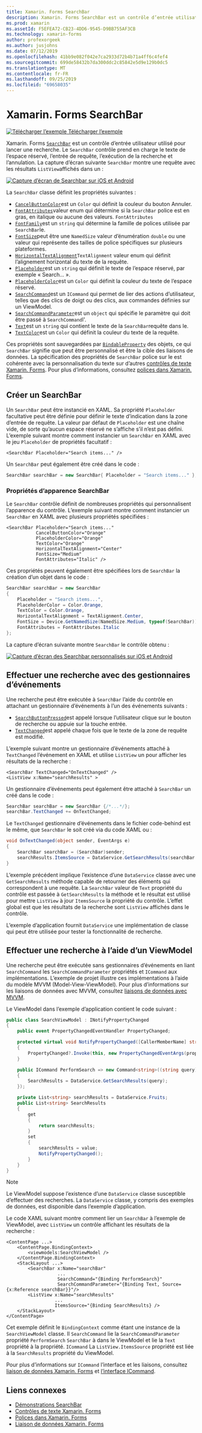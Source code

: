 ```yaml
---
title: Xamarin. Forms SearchBar
description: Xamarin. Forms SearchBar est un contrôle d’entrée utilisateur utilisé pour lancer une recherche. Le contrôle SearchBar prend en charge le texte de l’espace réservé, l’entrée de requête, l’exécution et l’annulation. Cet article explique comment utiliser un SearchBar en XAML et du code.
ms.prod: xamarin
ms.assetId: F5EFEA72-CB23-4DD6-9545-D9BB755AF3CB
ms.technology: xamarin-forms
author: profexorgeek
ms.author: jusjohns
ms.date: 07/12/2019
ms.openlocfilehash: 41bb9e082f042e7ca2933d72b4b71a4ff6c4fef4
ms.sourcegitcommit: 699de58432b7da300ddc2c85842e5d9e129b0dc5
ms.translationtype: MT
ms.contentlocale: fr-FR
ms.lasthandoff: 09/25/2019
ms.locfileid: "69658035"
---
```

# <a name="xamarinforms-searchbar"></a>Xamarin. Forms SearchBar

[![Télécharger l’exemple](~/media/shared/download.png) Télécharger l’exemple](https://docs.microsoft.com/samples/xamarin/xamarin-forms-samples/userinterface-searchbardemos/)

Xamarin. Forms [`SearchBar`](xref:Xamarin.Forms.SearchBar) est un contrôle d’entrée utilisateur utilisé pour lancer une recherche. Le `SearchBar` contrôle prend en charge le texte de l’espace réservé, l’entrée de requête, l’exécution de la recherche et l’annulation. La capture d’écran suivante `SearchBar` montre une requête avec les résultats `ListView`affichés dans un :

[![Capture d’écran de Searchbar sur iOS et Android](searchbar-images/device-searchbars-cropped.png "Searchbar sur iOS et Android")](searchbar-images/device-searchbars.png#lightbox "SearchBar sur iOS et Android")

La `SearchBar` classe définit les propriétés suivantes :

* [`CancelButtonColor`](xref:Xamarin.Forms.SearchBar.CancelButtonColor)est un `Color` qui définit la couleur du bouton Annuler.
* [`FontAttributes`](xref:Xamarin.Forms.SearchBar.FontAttributes)valeur enum qui détermine si la `SearchBar` police est en gras, en italique ou aucune des valeurs. `FontAttributes`
* [`FontFamily`](xref:Xamarin.Forms.SearchBar.FontFamily)est un `string` qui détermine la famille de polices utilisée par `SearchBar`le.
* [`FontSize`](xref:Xamarin.Forms.SearchBar.FontSize)peut être une `NamedSize` valeur d’énumération `double` ou une valeur qui représente des tailles de police spécifiques sur plusieurs plateformes.
* [`HorizontalTextAlignment`](xref:Xamarin.Forms.SearchBar.HorizontalTextAlignment)`TextAlignment` valeur enum qui définit l’alignement horizontal du texte de la requête.
* [`Placeholder`](xref:Xamarin.Forms.SearchBar.Placeholder)est un `string` qui définit le texte de l’espace réservé, par exemple « Search... ».
* [`PlaceholderColor`](xref:Xamarin.Forms.SearchBar.PlaceholderColor)est un `Color` qui définit la couleur du texte de l’espace réservé.
* [`SearchCommand`](xref:Xamarin.Forms.SearchBar.SearchCommand)est un `ICommand` qui permet de lier des actions d’utilisateur, telles que des clics de doigt ou des clics, aux commandes définies sur un ViewModel.
* [`SearchCommandParameter`](xref:Xamarin.Forms.SearchBar.SearchCommandParameter)est un `object` qui spécifie le paramètre qui doit être passé à `SearchCommand`l'.
* [`Text`](xref:Xamarin.Forms.SearchBar.Text)est un `string` qui contient le texte de la `SearchBar`requête dans le.
* [`TextColor`](xref:Xamarin.Forms.SearchBar.TextColor)est un `Color` qui définit la couleur du texte de la requête.

Ces propriétés sont sauvegardées par [`BindableProperty`](xref:Xamarin.Forms.BindableProperty) des objets, ce qui `SearchBar` signifie que peut être personnalisé et être la cible des liaisons de données. La spécification des propriétés de `SearchBar` police sur le est cohérente avec la personnalisation du texte sur d’autres [contrôles de texte Xamarin. Forms](~/xamarin-forms/user-interface/text/index.md). Pour plus d’informations, consultez [polices dans Xamarin. Forms](~/xamarin-forms/user-interface/text/fonts.md).

## <a name="create-a-searchbar"></a>Créer un SearchBar

Un `SearchBar` peut être instancié en XAML. Sa propriété `Placeholder` facultative peut être définie pour définir le texte d’indication dans la zone d’entrée de requête. La valeur par défaut de `Placeholder` est une chaîne vide, de sorte qu’aucun espace réservé ne s’affiche s’il n’est pas défini. L’exemple suivant montre comment instancier un `SearchBar` en XAML avec le jeu `Placeholder` de propriétés facultatif :

```xaml
<SearchBar Placeholder="Search items..." />
```

Un `SearchBar` peut également être créé dans le code :

```csharp
SearchBar searchBar = new SearchBar{ Placeholder = "Search items..." };
```

### <a name="searchbar-appearance-properties"></a>Propriétés d’apparence SearchBar

Le `SearchBar` contrôle définit de nombreuses propriétés qui personnalisent l’apparence du contrôle. L’exemple suivant montre comment instancier un `SearchBar` en XAML avec plusieurs propriétés spécifiées :

```xaml
<SearchBar Placeholder="Search items..."
           CancelButtonColor="Orange"
           PlaceholderColor="Orange"
           TextColor="Orange"
           HorizontalTextAlignment="Center"
           FontSize="Medium"
           FontAttributes="Italic" />
```

Ces propriétés peuvent également être spécifiées lors de `SearchBar` la création d’un objet dans le code :

```csharp
SearchBar searchBar = new SearchBar
{
    Placeholder = "Search items...",
    PlaceholderColor = Color.Orange,
    TextColor = Color.Orange,
    HorizontalTextAlignment = TextAlignment.Center,
    FontSize = Device.GetNamedSize(NamedSize.Medium, typeof(SearchBar)),
    FontAttributes = FontAttributes.Italic
};
```

La capture d’écran suivante montre `SearchBar` le contrôle obtenu :

[![Capture d’écran des Searchbar personnalisés sur iOS et Android](searchbar-images/device-searchbars-styled-cropped.png "Searchbar personnalisé sur iOS et Android")](searchbar-images/device-searchbars-styled.png#lightbox "SearchBar personnalisé sur iOS et Android")

## <a name="perform-a-search-with-event-handlers"></a>Effectuer une recherche avec des gestionnaires d’événements

Une recherche peut être exécutée à `SearchBar` l’aide du contrôle en attachant un gestionnaire d’événements à l’un des événements suivants :

* [`SearchButtonPressed`](xref:Xamarin.Forms.SearchBar.SearchButtonPressed)est appelé lorsque l’utilisateur clique sur le bouton de recherche ou appuie sur la touche entrée.
* [`TextChanged`](xref:Xamarin.Forms.SearchBar.TextChanged)est appelé chaque fois que le texte de la zone de requête est modifié.

L’exemple suivant montre un gestionnaire d’événements attaché à `TextChanged` l’événement en XAML et utilise `ListView` un pour afficher les résultats de la recherche :

```xaml
<SearchBar TextChanged="OnTextChanged" />
<ListView x:Name="searchResults" >
```

Un gestionnaire d’événements peut également être attaché à `SearchBar` un créé dans le code :

```csharp
SearchBar searchBar = new SearchBar {/*...*/};
searchBar.TextChanged += OnTextChanged;
```

Le `TextChanged` gestionnaire d’événements dans le fichier code-behind est le même, que `SearchBar` le soit créé via du code XAML ou :

```csharp
void OnTextChanged(object sender, EventArgs e)
{
    SearchBar searchBar = (SearchBar)sender;
    searchResults.ItemsSource = DataService.GetSearchResults(searchBar.Text);
}
```

L’exemple précédent implique l’existence d’une `DataService` classe avec une `GetSearchResults` méthode capable de retourner des éléments qui correspondent à une requête. La `SearchBar` valeur de `Text` propriété du contrôle est passée à `GetSearchResults` la méthode et le résultat est utilisé pour mettre `ListView` à jour `ItemsSource` la propriété du contrôle. L’effet global est que les résultats de la recherche sont `ListView` affichés dans le contrôle.

L’exemple d’application fournit `DataService` une implémentation de classe qui peut être utilisée pour tester la fonctionnalité de recherche.

## <a name="perform-a-search-using-a-viewmodel"></a>Effectuer une recherche à l’aide d’un ViewModel

Une recherche peut être exécutée sans gestionnaires d’événements en liant `SearchCommand` les `SearchCommandParameter` propriétés et `ICommand` aux implémentations. L’exemple de projet illustre ces implémentations à l’aide du modèle MVVM (Model-View-ViewModel). Pour plus d’informations sur les liaisons de données avec MVVM, consultez [liaisons de données avec MVVM](~/xamarin-forms/xaml/xaml-basics/data-bindings-to-mvvm.md).

Le ViewModel dans l’exemple d’application contient le code suivant :

```csharp
public class SearchViewModel : INotifyPropertyChanged
{
    public event PropertyChangedEventHandler PropertyChanged;

    protected virtual void NotifyPropertyChanged([CallerMemberName] string propertyName = "")
    {
        PropertyChanged?.Invoke(this, new PropertyChangedEventArgs(propertyName));
    }

    public ICommand PerformSearch => new Command<string>((string query) =>
    {
        SearchResults = DataService.GetSearchResults(query);
    });

    private List<string> searchResults = DataService.Fruits;
    public List<string> SearchResults
    {
        get
        {
            return searchResults;
        }
        set
        {
            searchResults = value;
            NotifyPropertyChanged();
        }
    }
}
```

> [!NOTE]
> Le ViewModel suppose l’existence d’une `DataService` classe susceptible d’effectuer des recherches. La `DataService` classe, y compris des exemples de données, est disponible dans l’exemple d’application.

Le code XAML suivant montre comment lier un `SearchBar` à l’exemple de ViewModel, avec `ListView` un contrôle affichant les résultats de la recherche :

```xaml
<ContentPage ...>
    <ContentPage.BindingContext>
        <viewmodels:SearchViewModel />
    </ContentPage.BindingContext>
    <StackLayout ...>
        <SearchBar x:Name="searchBar"
                   ...
                   SearchCommand="{Binding PerformSearch}"
                   SearchCommandParameter="{Binding Text, Source={x:Reference searchBar}}"/>
        <ListView x:Name="searchResults"
                  ...
                  ItemsSource="{Binding SearchResults} />
    </StackLayout>
</ContentPage>
```

Cet exemple définit le `BindingContext` comme étant une instance de la `SearchViewModel` classe. Il `SearchCommand` lie la `SearchCommandParameter` propriété `PerformSearch` `SearchBar` à dans le ViewModel et lie la `Text` propriété à la propriété. `ICommand` La `ListView.ItemsSource` propriété est liée à la `SearchResults` propriété du ViewModel.

Pour plus d’informations sur `ICommand` l’interface et les liaisons, consultez [liaison de données Xamarin. Forms](~/xamarin-forms/app-fundamentals/data-binding/index.md) et [l’interface ICommand](~/xamarin-forms/app-fundamentals/data-binding/commanding.md).

## <a name="related-links"></a>Liens connexes

* [Démonstrations SearchBar](https://docs.microsoft.com/samples/xamarin/xamarin-forms-samples/userinterface-searchbardemos/)
* [Contrôles de texte Xamarin. Forms](~/xamarin-forms/user-interface/text/index.md)
* [Polices dans Xamarin. Forms](~/xamarin-forms/user-interface/text/fonts.md)
* [Liaison de données Xamarin. Forms](~/xamarin-forms/app-fundamentals/data-binding/index.md)
